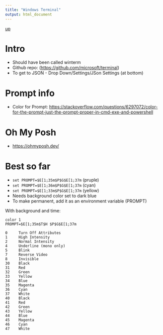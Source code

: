 ```yaml
---
title: "Windows Terminal"
output: html_document
---
```

[up](https://mikewise2718.github.io/markdowndocs/)

# Intro
- Should have been called winterm
- Github repo: (https://github.com/microsoft/terminal)
- To get to JSON - Drop Down/Settings/JSon Settings (at bottom)

# Prompt info
- Color for Prompt: https://stackoverflow.com/questions/6297072/color-for-the-prompt-just-the-prompt-proper-in-cmd-exe-and-powershell


# Oh My Posh
- https://ohmyposh.dev/



# Best so far
- `set PROMPT=$E[1;35m$P$G$E[1;37m` (pruple)
- `set PROMPT=$E[1;36m$P$G$E[1;37m` (cyan)
- `set PROMPT=$E[1;33m$P$G$E[1;37m` (yellow)
- Needs background color set to dark blue
- To make permanent, add it as an environment variable (PROMPT)

With background and time:
```
color 1
PROMPT=$E[1;35m$T$H $P$G$E[1;37m
```

```
0     Turn Off Attributes
1     High Intensity
2     Normal Intensity
4     Underline (mono only)
5     Blink
7     Reverse Video
8     Invisible
30    Black
31    Red
32    Green
33    Yellow
34    Blue
35    Magenta
36    Cyan
37    White
40    Black
41    Red
42    Green
43    Yellow
44    Blue
45    Magenta
46    Cyan
47    White
```